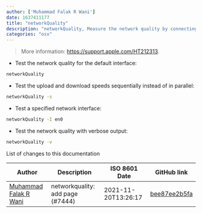 ```yaml
---
author: ['Muhammad Falak R Wani']
date: 1637411177
title: "networkQuality"
description: "networkQuality, Measure the network quality by connecting to the internet."
categories: "osx"
---
```

> More information: <https://support.apple.com/HT212313>.

- Test the network quality for the default interface:

```bash
networkQuality
```

- Test the upload and download speeds sequentially instead of in parallel:

```bash
networkQuality -s
```

- Test a specified network interface:

```bash
networkQuality -I en0
```

- Test the network quality with verbose output:

```bash
networkQuality -v
```
List of changes to this documentation


Author | Description | ISO 8601 Date | GitHub link
------|-----|-----|-----
[Muhammad Falak R Wani](mailto:falakreyaz@gmail.com) | networkquality: add page (#7444) | 2021-11-20T13:26:17 | [bee87ee2b5fa](https://github.com/tldr-pages/tldr/commit/bee87ee2b5fab5ca35ece89d972e01048d4a1f28)

